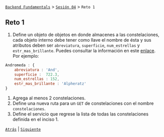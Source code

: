 [`Backend Fundamentals`](../../README.md) > [`Sesión 04`](../README.md)  > `Reto 1`
	
## Reto 1


1. Define un objeto de objetos en donde almacenes a las constelaciones, cada objeto interno debe tener como llave el nombre de ésta y sus atributos deben ser `abreviatura`, `superficie`, `num_estrellas` y `estr_mas_brillante`. Puedes consultar la información en este [enlace](https://es.wikipedia.org/wiki/Constelación#Constelaciones_de_Ptolomeo). Por ejemplo:
```javascript
Andromeda : {
	abreviatura : 'And',
	superficie :  722.3,
	num_estrellas : 152,
	estr_mas_brillante : 'Alpheratz' 
}
```
1. Agrega al menos 2 constelaciones.
1. Define una nueva ruta para un `GET` de constelaciones con el nombre `constelaciones`.
1. Define el servicio que regrese la lista de todas las constelaciones definida en el inciso 1.

[`Atrás`](../Ejemplo-01) | [`Siguiente`](../Ejemplo-02)
